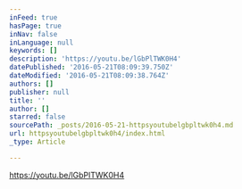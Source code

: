 ```yaml
---
inFeed: true
hasPage: true
inNav: false
inLanguage: null
keywords: []
description: 'https://youtu.be/lGbPlTWK0H4'
datePublished: '2016-05-21T08:09:39.750Z'
dateModified: '2016-05-21T08:09:38.764Z'
authors: []
publisher: null
title: ''
author: []
starred: false
sourcePath: _posts/2016-05-21-httpsyoutubelgbpltwk0h4.md
url: httpsyoutubelgbpltwk0h4/index.html
_type: Article

---
```

https://youtu.be/lGbPlTWK0H4